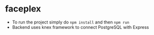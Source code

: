 # faceplex
- To run the project simply do `npm install` and then `npm run`
- Backend uses knex framework to connect PostgreSQL with Express
